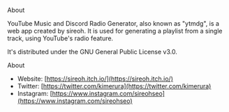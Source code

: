 About

YouTube Music and Discord Radio Generator, also known as "ytmdg", is a web app created by sireoh. It is used for generating a playlist from a single track, using YouTube's radio feature.

It's distributed under the GNU General Public License v3.0.

About

- Website: [https://sireoh.itch.io/](https://sireoh.itch.io/)
- Twitter: [https://twitter.com/kimerura](https://twitter.com/kimerura)
- Instagram: [https://www.instagram.com/sireohseo](https://www.instagram.com/sireohseo)
